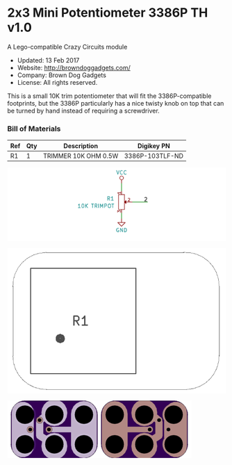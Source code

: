 <!--- start title --->
# 2x3 Mini Potentiometer 3386P TH v1.0
A Lego-compatible Crazy Circuits module

- Updated: 13 Feb 2017
- Website: http://browndoggadgets.com/
- Company: Brown Dog Gadgets
- License: All rights reserved.

<!--- end title --->

This is a small 10K trim potentiometer that will fit the 3386P-compatible footprints, but the 3386P particularly has a nice twisty knob on top that can be turned by hand instead of requiring a screwdriver.

<!--- bom start --->
### Bill of Materials

|Ref|Qty|Description|Digikey PN|
|---|---|-----------|------|
|R1|1|TRIMMER 10K OHM 0.5W|3386P-103TLF-ND|


<!--- bom end --->
![Schematic](schematic.png)

![Assembly Diagram](assembly.png)

![Gerber Preview](preview.png)

